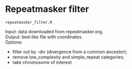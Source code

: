 # Repeatmasker filter
```
repeatmasker_filter.R
```
Input: data downloaded from repeatmasker.org.   
Output: bed-like file with coordinates.  
Options: 
* filter out by -div (divergence from a common ancestor);
* remove low_complexity and simple_repeat categories;
* take chromosome of interest
